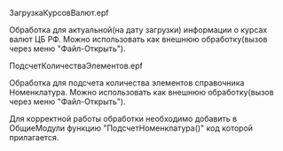 ЗагрузкаКурсовВалют.epf

Обработка для актуальной(на дату загрузки) информации о курсах валют ЦБ РФ.
Можно использовать как внешнюю обработку(вызов через меню "Файл-Открыть").

ПодсчетКоличестваЭлементов.epf

Обработка для подсчета количества элементов справочника Номенклатура.
Можно использовать как внешнюю обработку(вызов через меню "Файл-Открыть").

Для корректной работы обработки необходимо добавить в  ОбщиеМодули функцию "ПодсчетНоменклатура()" код которой прилагается.
